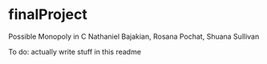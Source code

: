 # finalProject
Possible Monopoly in C
Nathaniel Bajakian, Rosana Pochat, Shuana Sullivan 

To do: actually write stuff in this readme
